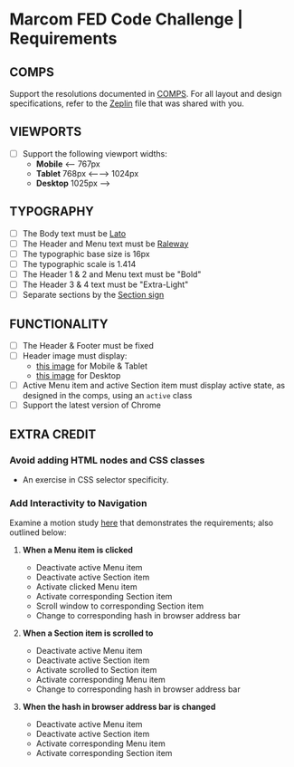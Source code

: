 # Marcom FED Code Challenge | Requirements

## COMPS
Support the resolutions documented in [COMPS](./COMPS.md). For all layout and design specifications, refer to the [Zeplin](https://zpl.io/aXyzyKj) file that was shared with you.

## VIEWPORTS
- [ ] Support the following viewport widths:
    * **Mobile** ⟵ 767px
    * **Tablet** 768px ⟵⟶ 1024px
    * **Desktop** 1025px ⟶

## TYPOGRAPHY
- [ ] The Body text must be [Lato](https://www.google.com/fonts/specimen/Lato)
- [ ] The Header and Menu text must be [Raleway](https://www.google.com/fonts/specimen/Raleway)
- [ ] The typographic base size is 16px
- [ ] The typographic scale is 1.414
- [ ] The Header 1 & 2 and Menu text must be "Bold"
- [ ] The Header 3 & 4 text must be "Extra-Light"
- [ ] Separate sections by the [Section sign](https://en.wikipedia.org/wiki/Section_sign)

## FUNCTIONALITY
- [ ] The Header & Footer must be fixed
- [ ] Header image must display:
    * [this image](./assets/logo.svg) for Mobile & Tablet
    * [this image](./assets/hero.jpg) for Desktop
- [ ] Active Menu item and active Section item must display active state, as designed in the comps, using an `active` class
- [ ] Support the latest version of Chrome

## EXTRA CREDIT

### Avoid adding HTML nodes and CSS classes

* An exercise in CSS selector specificity.

### Add Interactivity to Navigation

Examine a motion study [here](https://www.youtube.com/watch?v=krig2AMKqgQ) that demonstrates the requirements; also outlined below:

1. **When a Menu item is clicked**
    * Deactivate active Menu item
    * Deactivate active Section item
    * Activate clicked Menu item
    * Activate corresponding Section item
    * Scroll window to corresponding Section item
    * Change to corresponding hash in browser address bar

2. **When a Section item is scrolled to**
    * Deactivate active Menu item
    * Deactivate active Section item
    * Activate scrolled to Section item
    * Activate corresponding Menu item
    * Change to corresponding hash in browser address bar

3. **When the hash in browser address bar is changed**
    * Deactivate active Menu item
    * Deactivate active Section item
    * Activate corresponding Menu item
    * Activate corresponding Section item

[//]: # (Link references)
